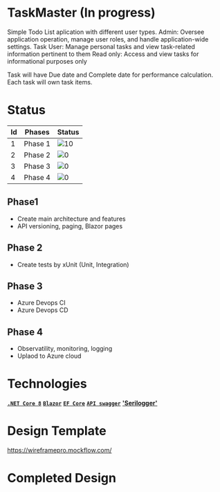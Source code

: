 # TaskMaster (In progress)

Simple Todo List aplication with different user types. 
Admin: Oversee application operation, manage user roles, and handle application-wide settings.
Task User: Manage personal tasks and view task-related information pertinent to them 
Read only: Access and view tasks for informational purposes only

Task will have Due date and Complete date for performance calculation. Each task will own task items.

# Status

| Id | Phases   | Status |
| -- | --------------- | - |
| 1  | Phase 1 | ![10](https://geps.dev/progress/10)|
| 2  | Phase 2 | ![0](https://geps.dev/progress/0)|
| 3  | Phase 3 | ![0](https://geps.dev/progress/0)|
| 4  | Phase 4 | ![0](https://geps.dev/progress/0)|


## Phase1

- Create main architecture and features
- API versioning, paging, Blazor pages

## Phase 2

- Create tests by xUnit (Unit, Integration)

## Phase 3
- Azure Devops CI
- Azure Devops CD
  
## Phase 4
- Observatility, monitoring, logging
- Uplaod to Azure cloud

# Technologies

**[`.NET Core 8`](https://dotnet.microsoft.com/download)**
**[`Blazor`](https://dotnet.microsoft.com/apps/aspnet/web-apps/blazor)** 
**[`EF Core`](https://github.com/dotnet/efcore)**
**[`API swagger`](https://swagger.io)**
**['Serilogger'](https://serilog.net/)**


# Design Template

https://wireframepro.mockflow.com/



# Completed Design



